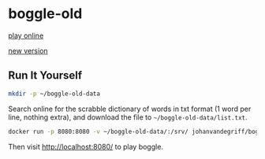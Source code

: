 # boggle-old

[play online](https://games.jjv.sh/boggle_old)

[new version](https://games.jjv.sh/boggle)

## Run It Yourself

```bash
mkdir -p ~/boggle-old-data
```

Search online for the scrabble dictionary of words in txt format (1 word per line, nothing extra), and download the file to `~/boggle-old-data/list.txt`.

```bash
docker run -p 8080:8080 -v ~/boggle-old-data/:/srv/ johanvandegriff/boggle-old:build4
```

Then visit [http://localhost:8080/](http://localhost:8080/) to play boggle.
